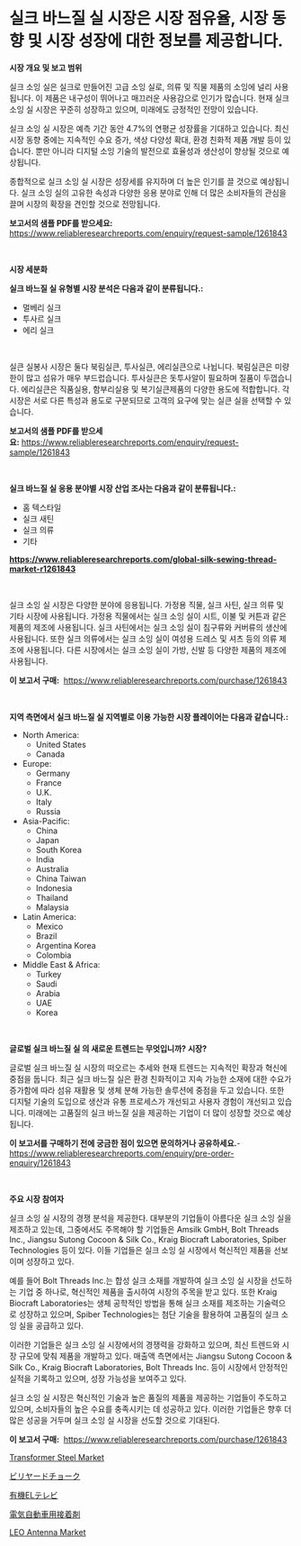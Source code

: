 <p><h1>실크 바느질 실 시장은 시장 점유율, 시장 동향 및 시장 성장에 대한 정보를 제공합니다.</h1></p><p><strong>시장 개요 및 보고 범위</strong></p>
<p><p>실크 소잉 실은 실크로 만들어진 고급 소잉 실로, 의류 및 직물 제품의 소잉에 널리 사용됩니다. 이 제품은 내구성이 뛰어나고 매끄러운 사용감으로 인기가 많습니다. 현재 실크 소잉 실 시장은 꾸준히 성장하고 있으며, 미래에도 긍정적인 전망이 있습니다. </p><p>실크 소잉 실 시장은 예측 기간 동안 4.7%의 연평균 성장률을 기대하고 있습니다. 최신 시장 동향 중에는 지속적인 수요 증가, 색상 다양성 확대, 환경 친화적 제품 개발 등이 있습니다. 뿐만 아니라 디지털 소잉 기술의 발전으로 효율성과 생산성이 향상될 것으로 예상됩니다.</p><p>종합적으로 실크 소잉 실 시장은 성장세를 유지하며 더 높은 인기를 끌 것으로 예상됩니다. 실크 소잉 실의 고유한 속성과 다양한 응용 분야로 인해 더 많은 소비자들의 관심을 끌며 시장의 확장을 견인할 것으로 전망됩니다.</p></p>
<p><strong>보고서의 샘플 PDF를 받으세요:</strong> <a href="https://www.reliableresearchreports.com/enquiry/request-sample/1261843">https://www.reliableresearchreports.com/enquiry/request-sample/1261843</a></p>
<p>&nbsp;</p>
<p><strong>시장 세분화</strong></p>
<p><strong>실크 바느질 실 유형별 시장 분석은 다음과 같이 분류됩니다.:</strong></p>
<p><ul><li>멀베리 실크</li><li>투사르 실크</li><li>에리 실크</li></ul></p>
<p>&nbsp;</p>
<p><p>실큰 실봉사 시장은 둘다 북림실큰, 투사실큰, 에리실큰으로 나뉩니다. 북림실큰은 미량한이 많고 섬유가 매우 부드럽습니다. 투사실큰은 돗투사알이 필요하며 질품이 두껍습니다. 에리실큰은 직품실용, 함부리실용 및 복기실큰제품의 다양한 용도에 적합합니다. 각 시장은 서로 다른 특성과 용도로 구분되므로 고객의 요구에 맞는 실큰 실을 선택할 수 있습니다.</p></p>
<p><strong>보고서의 샘플 PDF를 받으세요:</strong>&nbsp;<a href="https://www.reliableresearchreports.com/enquiry/request-sample/1261843">https://www.reliableresearchreports.com/enquiry/request-sample/1261843</a></p>
<p>&nbsp;</p>
<p><strong> 실크 바느질 실 응용 분야별 시장 산업 조사는 다음과 같이 분류됩니다.:</strong></p>
<p><ul><li>홈 텍스타일</li><li>실크 새틴</li><li>실크 의류</li><li>기타</li></ul></p>
<p><strong><a href="https://www.reliableresearchreports.com/global-silk-sewing-thread-market-r1261843">https://www.reliableresearchreports.com/global-silk-sewing-thread-market-r1261843</a></strong></p>
<p>&nbsp;</p>
<p><p>실크 소잉 실 시장은 다양한 분야에 응용됩니다. 가정용 직물, 실크 사틴, 실크 의류 및 기타 시장에 사용됩니다. 가정용 직물에서는 실크 소잉 실이 시트, 이불 및 커튼과 같은 제품의 제조에 사용됩니다. 실크 사틴에서는 실크 소잉 실이 침구류와 커버류의 생산에 사용됩니다. 또한 실크 의류에서는 실크 소잉 실이 여성용 드레스 및 셔츠 등의 의류 제조에 사용됩니다. 다른 시장에서는 실크 소잉 실이 가방, 신발 등 다양한 제품의 제조에 사용됩니다.</p></p>
<p><strong>이 보고서 구매:</strong>&nbsp; <a href="https://www.reliableresearchreports.com/purchase/1261843">https://www.reliableresearchreports.com/purchase/1261843</a></p>
<p>&nbsp;</p>
<p><strong>지역 측면에서 실크 바느질 실 지역별로 이용 가능한 시장 플레이어는 다음과 같습니다.:</strong></p>
<p><ul>
    <li>
        North America:
        <ul>
            <li>United States</li>
            <li>Canada</li>
        </ul>
    </li>
    <li>
        Europe:
        <ul>
            <li>Germany</li>
            <li>France</li>
            <li>U.K.</li>
            <li>Italy</li>
            <li>Russia</li>
        </ul>
    </li>
    <li>
        Asia-Pacific:
        <ul>
            <li>China</li>
            <li>Japan</li>
            <li>South Korea</li>
            <li>India</li>
            <li>Australia</li>
            <li>China Taiwan</li>
            <li>Indonesia</li>
            <li>Thailand</li>
            <li>Malaysia</li>
        </ul>
    </li>
    <li>
        Latin America:
        <ul>
            <li>Mexico</li>
            <li>Brazil</li>
            <li>Argentina Korea</li>
            <li>Colombia</li>
        </ul>
    </li>
    <li>
        Middle East & Africa:
        <ul>
            <li>Turkey</li>
            <li>Saudi</li>
            <li>Arabia</li>
            <li>UAE</li>
            <li>Korea</li>
        </ul>
    </li>
    </ul></p>
<p>&nbsp;</p>
<p><strong>글로벌 실크 바느질 실 의 새로운 트렌드는 무엇입니까? 시장?</strong></p>
<p><p>글로벌 실크 바느질 실 시장의 떠오르는 추세와 현재 트렌드는 지속적인 확장과 혁신에 중점을 둡니다. 최근 실크 바느질 실은 환경 친화적이고 지속 가능한 소재에 대한 수요가 증가함에 따라 섬유 재활용 및 생체 분해 가능한 솔루션에 중점을 두고 있습니다. 또한 디지털 기술의 도입으로 생산과 유통 프로세스가 개선되고 사용자 경험이 개선되고 있습니다. 미래에는 고품질의 실크 바느질 실을 제공하는 기업이 더 많이 성장할 것으로 예상됩니다.</p></p>
<p><strong>이 보고서를 구매하기 전에 궁금한 점이 있으면 문의하거나 공유하세요.</strong>- <a href="https://www.reliableresearchreports.com/enquiry/pre-order-enquiry/1261843">https://www.reliableresearchreports.com/enquiry/pre-order-enquiry/1261843</a></p>
<p>&nbsp;</p>
<p><strong>주요 시장 참여자</strong></p>
<p><p>실크 소잉 실 시장의 경쟁 분석을 제공한다. 대부분의 기업들이 아름다운 실크 소잉 실을 제조하고 있는데, 그중에서도 주목해야 할 기업들은 Amsilk GmbH, Bolt Threads Inc., Jiangsu Sutong Cocoon & Silk Co., Kraig Biocraft Laboratories, Spiber Technologies 등이 있다. 이들 기업들은 실크 소잉 실 시장에서 혁신적인 제품을 선보이며 성장하고 있다.</p><p>예를 들어 Bolt Threads Inc.는 합성 실크 소재를 개발하여 실크 소잉 실 시장을 선도하는 기업 중 하나로, 혁신적인 제품을 출시하여 시장의 주목을 받고 있다. 또한 Kraig Biocraft Laboratories는 생체 공학적인 방법을 통해 실크 소재를 제조하는 기술력으로 성장하고 있으며, Spiber Technologies는 첨단 기술을 활용하여 고품질의 실크 소잉 실을 공급하고 있다.</p><p>이러한 기업들은 실크 소잉 실 시장에서의 경쟁력을 강화하고 있으며, 최신 트렌드와 시장 규모에 맞춰 제품을 개발하고 있다. 매출액 측면에서는 Jiangsu Sutong Cocoon & Silk Co., Kraig Biocraft Laboratories, Bolt Threads Inc. 등이 시장에서 안정적인 실적을 기록하고 있으며, 성장 가능성을 보여주고 있다.</p><p>실크 소잉 실 시장은 혁신적인 기술과 높은 품질의 제품을 제공하는 기업들이 주도하고 있으며, 소비자들의 높은 수요를 충족시키는 데 성공하고 있다. 이러한 기업들은 향후 더 많은 성공을 거두며 실크 소잉 실 시장을 선도할 것으로 기대된다.</p></p>
<p><strong>이 보고서 구매:</strong>&nbsp;&nbsp;<a href="https://www.reliableresearchreports.com/purchase/1261843">https://www.reliableresearchreports.com/purchase/1261843</a></p>
<p><p><a href="https://issuu.com/reportprime-2/docs/transformer-steel-market-size-2030.pptx">Transformer Steel Market</a></p><p><a href="https://medium.com/@abdielkilback/%E3%83%93%E3%83%AA%E3%83%A4%E3%83%BC%E3%83%89%E3%83%81%E3%83%A7%E3%83%BC%E3%82%AF%E5%B8%82%E5%A0%B4%E3%81%AE%E5%8B%95%E5%90%91%E3%81%A8%E5%B8%82%E5%A0%B4%E5%88%86%E6%9E%90%E3%81%AF-2024%E5%B9%B4%E3%81%8B%E3%82%892031%E5%B9%B4%E3%81%BE%E3%81%A7%E3%81%AE%E4%BA%88%E6%B8%AC%E3%81%95%E3%82%8C%E3%81%A6%E3%81%84%E3%81%BE%E3%81%99-ec99c5a902f0">ビリヤードチョーク</a></p><p><a href="https://github.com/bevdtkn4419963/Market-Research-Report-List-1/blob/main/729902320358.md">有機ELテレビ</a></p><p><a href="https://github.com/MosesSpinka1914/Market-Research-Report-List-1/blob/main/588293920359.md">電気自動車用接着剤</a></p><p><a href="https://github.com/prosalinda88/Market-Research-Report-List-3/blob/main/leo-antenna-market.md">LEO Antenna Market</a></p></p>